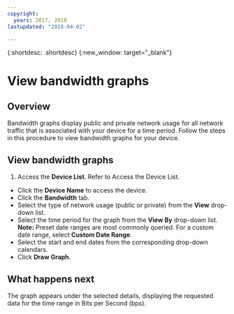```yaml
---
copyright:
  years: 2017, 2018
lastupdated: "2018-04-02"

---
```


{:shortdesc: .shortdesc}
{:new_window: target="_blank"}

# View bandwidth graphs

## Overview

Bandwidth graphs display public and private network usage for all network traffic that is associated with your device for a time period. Follow the steps in this procedure to view bandwidth graphs for your device.

## View bandwidth graphs

1. Access the **Device List**. Refer to Access the Device List.
* Click the **Device Name** to access the device.
* Click the **Bandwidth** tab.
* Select the type of network usage (public or private) from the **View** drop-down list.
* Select the time period for the graph from the **View By** drop-down list.<br/>**Note:** Preset date ranges are most commonly queried. For a custom date range, select **Custom Date Range**.
* Select the start and end dates from the corresponding drop-down calendars.
* Click **Draw Graph**.

## What happens next

The graph appears under the selected details, displaying the requested data for the time range in Bits per Second (bps).
